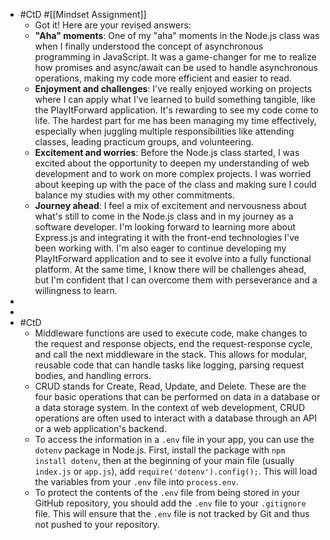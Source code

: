 - #CtD #[[Mindset Assignment]]
	- Got it! Here are your revised answers:
	- **"Aha" moments**: One of my "aha" moments in the Node.js class was when I finally understood the concept of asynchronous programming in JavaScript. It was a game-changer for me to realize how promises and async/await can be used to handle asynchronous operations, making my code more efficient and easier to read.
	- **Enjoyment and challenges**: I've really enjoyed working on projects where I can apply what I've learned to build something tangible, like the PlayItForward application. It's rewarding to see my code come to life. The hardest part for me has been managing my time effectively, especially when juggling multiple responsibilities like attending classes, leading practicum groups, and volunteering.
	- **Excitement and worries**: Before the Node.js class started, I was excited about the opportunity to deepen my understanding of web development and to work on more complex projects. I was worried about keeping up with the pace of the class and making sure I could balance my studies with my other commitments.
	- **Journey ahead**: I feel a mix of excitement and nervousness about what's still to come in the Node.js class and in my journey as a software developer. I'm looking forward to learning more about Express.js and integrating it with the front-end technologies I've been working with. I'm also eager to continue developing my PlayItForward application and to see it evolve into a fully functional platform. At the same time, I know there will be challenges ahead, but I'm confident that I can overcome them with perseverance and a willingness to learn.
-
-
- #CtD
	- Middleware functions are used to execute code, make changes to the request and response objects, end the request-response cycle, and call the next middleware in the stack. This allows for modular, reusable code that can handle tasks like logging, parsing request bodies, and handling errors.
	- CRUD stands for Create, Read, Update, and Delete. These are the four basic operations that can be performed on data in a database or a data storage system. In the context of web development, CRUD operations are often used to interact with a database through an API or a web application's backend.
	- To access the information in a `.env` file in your app, you can use the `dotenv` package in Node.js. First, install the package with `npm install dotenv`, then at the beginning of your main file (usually `index.js` or `app.js`), add `require('dotenv').config();`. This will load the variables from your `.env` file into `process.env`.
	- To protect the contents of the `.env` file from being stored in your GitHub repository, you should add the `.env` file to your `.gitignore` file. This will ensure that the `.env` file is not tracked by Git and thus not pushed to your repository.